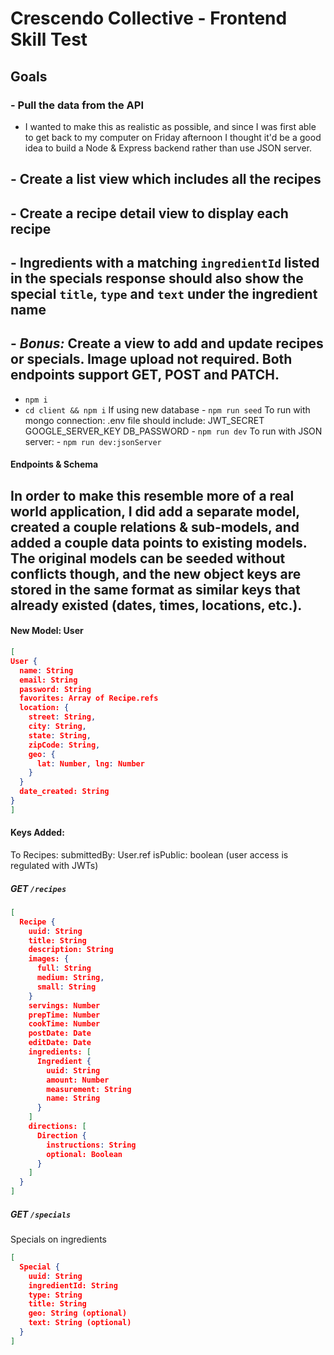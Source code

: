 # Crescendo Collective - Frontend Skill Test

## Goals

### - Pull the data from the API

- I wanted to make this as realistic as possible, and since I was first able to get back to my computer on Friday afternoon I thought it'd be a good idea to build a Node & Express backend rather than use JSON server.

## - Create a list view which includes all the recipes

## - Create a recipe detail view to display each recipe

## - Ingredients with a matching `ingredientId` listed in the specials response should also show the special `title`, `type` and `text` under the ingredient name

## - _Bonus:_ Create a view to add and update recipes or specials. Image upload not required. Both endpoints support GET, POST and PATCH.

- `npm i`
- `cd client && npm i`
  If using new database - `npm run seed`
  To run with mongo connection:
  .env file should include:
  JWT_SECRET
  GOOGLE_SERVER_KEY
  DB_PASSWORD - `npm run dev`
  To run with JSON server: - `npm run dev:jsonServer`

#### Endpoints & Schema

## In order to make this resemble more of a real world application, I did add a separate model, created a couple relations & sub-models, and added a couple data points to existing models. The original models can be seeded without conflicts though, and the new object keys are stored in the same format as similar keys that already existed (dates, times, locations, etc.).

#### New Model: User

```JSON
[
User {
  name: String
  email: String
  password: String
  favorites: Array of Recipe.refs
  location: {
    street: String,
    city: String,
    state: String,
    zipCode: String,
    geo: {
      lat: Number, lng: Number
    }
  }
  date_created: String
}
]
```

#### Keys Added:

To Recipes:
submittedBy: User.ref
isPublic: boolean (user access is regulated with JWTs)

##### GET `/recipes`

```JSON
[
  Recipe {
    uuid: String
    title: String
    description: String
    images: {
      full: String
      medium: String,
      small: String
    }
    servings: Number
    prepTime: Number
    cookTime: Number
    postDate: Date
    editDate: Date
    ingredients: [
      Ingredient {
        uuid: String
        amount: Number
        measurement: String
        name: String
      }
    ]
    directions: [
      Direction {
        instructions: String
        optional: Boolean
      }
    ]
  }
]
```

##### GET `/specials`

Specials on ingredients

```json
[
  Special {
    uuid: String
    ingredientId: String
    type: String
    title: String
    geo: String (optional)
    text: String (optional)
  }
]
```
